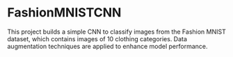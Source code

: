 # FashionMNISTCNN
This project builds a simple CNN to classify images from the Fashion MNIST dataset, which contains images of 10 clothing categories. Data augmentation techniques are applied to enhance model performance.
